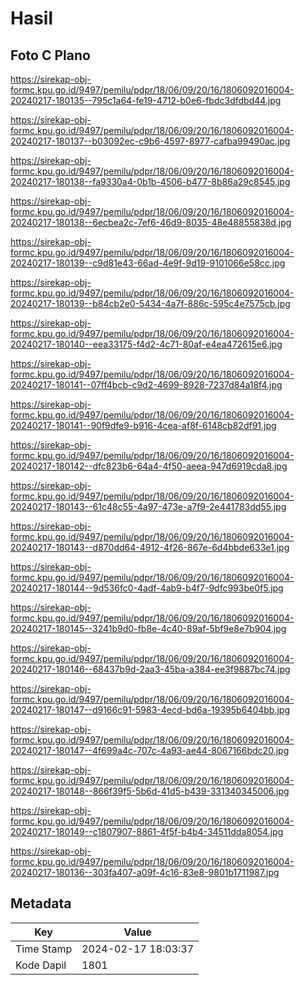 # Hasil

## Foto C Plano

https://sirekap-obj-formc.kpu.go.id/9497/pemilu/pdpr/18/06/09/20/16/1806092016004-20240217-180135--795c1a64-fe19-4712-b0e6-fbdc3dfdbd44.jpg

https://sirekap-obj-formc.kpu.go.id/9497/pemilu/pdpr/18/06/09/20/16/1806092016004-20240217-180137--b03092ec-c9b6-4597-8977-cafba99490ac.jpg

https://sirekap-obj-formc.kpu.go.id/9497/pemilu/pdpr/18/06/09/20/16/1806092016004-20240217-180138--fa9330a4-0b1b-4506-b477-8b86a29c8545.jpg

https://sirekap-obj-formc.kpu.go.id/9497/pemilu/pdpr/18/06/09/20/16/1806092016004-20240217-180138--6ecbea2c-7ef6-46d9-8035-48e48855838d.jpg

https://sirekap-obj-formc.kpu.go.id/9497/pemilu/pdpr/18/06/09/20/16/1806092016004-20240217-180139--c9d81e43-66ad-4e9f-9d19-9101066e58cc.jpg

https://sirekap-obj-formc.kpu.go.id/9497/pemilu/pdpr/18/06/09/20/16/1806092016004-20240217-180139--b84cb2e0-5434-4a7f-886c-595c4e7575cb.jpg

https://sirekap-obj-formc.kpu.go.id/9497/pemilu/pdpr/18/06/09/20/16/1806092016004-20240217-180140--eea33175-f4d2-4c71-80af-e4ea472615e6.jpg

https://sirekap-obj-formc.kpu.go.id/9497/pemilu/pdpr/18/06/09/20/16/1806092016004-20240217-180141--07ff4bcb-c9d2-4699-8928-7237d84a18f4.jpg

https://sirekap-obj-formc.kpu.go.id/9497/pemilu/pdpr/18/06/09/20/16/1806092016004-20240217-180141--90f9dfe9-b916-4cea-af8f-6148cb82df91.jpg

https://sirekap-obj-formc.kpu.go.id/9497/pemilu/pdpr/18/06/09/20/16/1806092016004-20240217-180142--dfc823b6-64a4-4f50-aeea-947d6919cda8.jpg

https://sirekap-obj-formc.kpu.go.id/9497/pemilu/pdpr/18/06/09/20/16/1806092016004-20240217-180143--61c48c55-4a97-473e-a7f9-2e441783dd55.jpg

https://sirekap-obj-formc.kpu.go.id/9497/pemilu/pdpr/18/06/09/20/16/1806092016004-20240217-180143--d870dd64-4912-4f26-867e-6d4bbde633e1.jpg

https://sirekap-obj-formc.kpu.go.id/9497/pemilu/pdpr/18/06/09/20/16/1806092016004-20240217-180144--9d536fc0-4adf-4ab9-b4f7-9dfc993be0f5.jpg

https://sirekap-obj-formc.kpu.go.id/9497/pemilu/pdpr/18/06/09/20/16/1806092016004-20240217-180145--3241b9d0-fb8e-4c40-89af-5bf9e8e7b904.jpg

https://sirekap-obj-formc.kpu.go.id/9497/pemilu/pdpr/18/06/09/20/16/1806092016004-20240217-180146--68437b9d-2aa3-45ba-a384-ee3f9887bc74.jpg

https://sirekap-obj-formc.kpu.go.id/9497/pemilu/pdpr/18/06/09/20/16/1806092016004-20240217-180147--d9166c91-5983-4ecd-bd6a-19395b6404bb.jpg

https://sirekap-obj-formc.kpu.go.id/9497/pemilu/pdpr/18/06/09/20/16/1806092016004-20240217-180147--4f699a4c-707c-4a93-ae44-8067166bdc20.jpg

https://sirekap-obj-formc.kpu.go.id/9497/pemilu/pdpr/18/06/09/20/16/1806092016004-20240217-180148--866f39f5-5b6d-41d5-b439-331340345006.jpg

https://sirekap-obj-formc.kpu.go.id/9497/pemilu/pdpr/18/06/09/20/16/1806092016004-20240217-180149--c1807907-8861-4f5f-b4b4-34511dda8054.jpg

https://sirekap-obj-formc.kpu.go.id/9497/pemilu/pdpr/18/06/09/20/16/1806092016004-20240217-180136--303fa407-a09f-4c16-83e8-9801b1711987.jpg


## Metadata

| Key        | Value               |
| ---------- | ------------------- |
| Time Stamp | 2024-02-17 18:03:37 |
| Kode Dapil | 1801                |



